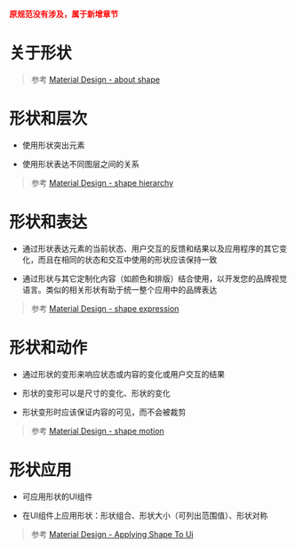 **<span style="color: red;">原规范没有涉及，属于新增章节</span>**

# 关于形状

> 参考 [Material Design - about shape](https://material.io/design/shape/about-shape.html)

# 形状和层次

- 使用形状突出元素

- 使用形状表达不同图层之间的关系

> 参考 [Material Design - shape hierarchy](https://material.io/design/shape/shape-hierarchy.html)

# 形状和表达

- 通过形状表达元素的当前状态、用户交互的反馈和结果以及应用程序的其它变化，而且在相同的状态和交互中使用的形状应该保持一致

- 通过形状与其它定制化内容（如颜色和排版）结合使用，以开发您的品牌视觉语言。类似的相关形状有助于统一整个应用中的品牌表达

> 参考 [Material Design - shape expression](https://material.io/design/shape/shape-as-expression.html)

# 形状和动作

- 通过形状的变形来响应状​​态或内容的变化或用户交互的结果

- 形状的变形可以是尺寸的变化、形状的变化

- 形状变形时应该保证内容的可见，而不会被裁剪

> 参考 [Material Design - shape motion](https://material.io/design/shape/shape-motion.html)

# 形状应用

- 可应用形状的UI组件

- 在UI组件上应用形状：形状组合、形状大小（可列出范围值）、形状对称

> 参考 [Material Design - Applying Shape To Ui](https://material.io/design/shape/applying-shape-to-ui.html)
